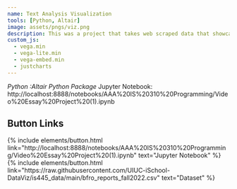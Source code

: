 ```yaml
---
name: Text Analysis Visualization
tools: [Python, Altair]
image: assets/pngs/viz.png
description: This was a project that takes web scraped data that showcases the citations from multiple youtube video essays. The goal is to produced a striking visualization of the topics discussed the most in these videos.
custom_js:
  - vega.min
  - vega-lite.min
  - vega-embed.min
  - justcharts
---
```

*Python* *:Altair Python Package*
Jupyter Notebook: http://localhost:8888/notebooks/AAA%20IS%20310%20Programming/Video%20Essay%20Project%20(1).ipynb

<vegachart schema-url="{{ site.baseurl }}/assets/json/py_project1.md" style="width: 100%"></vegachart>

## Button Links
<div class="left">
{% include elements/button.html link="http://localhost:8888/notebooks/AAA%20IS%20310%20Programming/Video%20Essay%20Project%20(1).ipynb" text="Jupyter Notebook" %}
</div>

<div class="right">
{% include elements/button.html link="https://raw.githubusercontent.com/UIUC-iSchool-DataViz/is445_data/main/bfro_reports_fall2022.csv" text="Dataset" %}
</div>